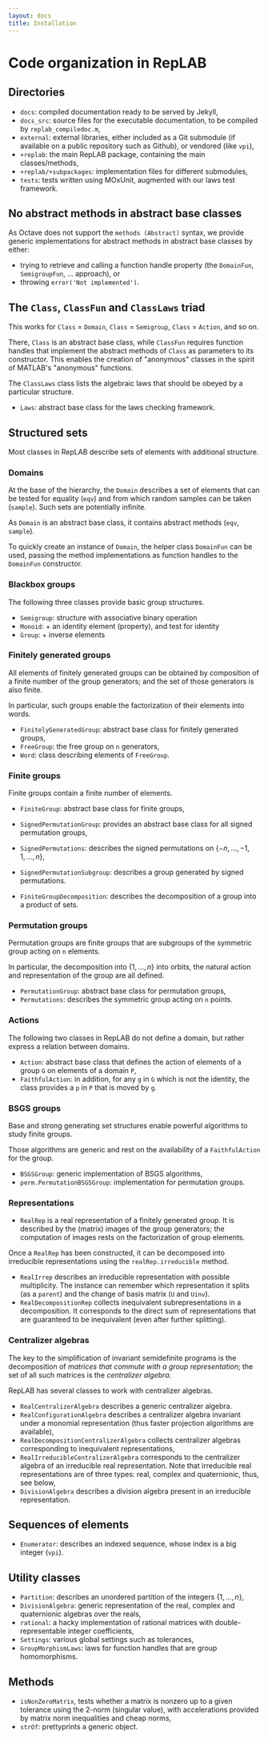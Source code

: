 ```yaml
---
layout: docs
title: Installation
---
```


# Code organization in RepLAB

## Directories

- `docs`: compiled documentation ready to be served by Jekyll,
- `docs_src`: source files for the executable documentation, to be compiled by `replab_compiledoc.m`,
- `external`: external libraries, either included as a Git submodule (if available on a public repository such as Github), or vendored (like `vpi`),
- `+replab`: the main RepLAB package, containing the main classes/methods,
- `+replab/+subpackages`: implementation files for different submodules,
- `tests`: tests written using MOxUnit, augmented with our laws test framework.

## No abstract methods in abstract base classes

As Octave does not support the `methods (Abstract)` syntax, we provide generic implementations for abstract methods in abstract base classes by either:

- trying to retrieve and calling a function handle property (the `DomainFun`, `SemigroupFun`, ... approach), or
- throwing `error('Not implemented')`.

## The `Class`, `ClassFun` and `ClassLaws` triad

This works for `Class` = `Domain`, `Class` = `Semigroup`, `Class` = `Action`, and so on.

There, `Class` is an abstract base class, while `ClassFun` requires function handles that implement the abstract methods of `Class` as parameters to its constructor. This enables the creation of "anonymous" classes in the spirit of MATLAB's "anonymous" functions.

The `ClassLaws` class lists the algebraic laws that should be obeyed by a particular structure.

- `Laws`: abstract base class for the laws checking framework.

## Structured sets

Most classes in RepLAB describe sets of elements with additional structure.

### Domains

At the base of the hierarchy, the `Domain` describes a set of elements that can be tested for equality (`eqv`) and from which random samples can be taken (`sample`). Such sets are potentially infinite.

As `Domain` is an abstract base class, it contains abstract methods (`eqv`, `sample`).

To quickly create an instance of `Domain`, the helper class `DomainFun` can be used, passing the method implementations as function handles to the `DomainFun` constructor.

### Blackbox groups

The following three classes provide basic group structures.

- `Semigroup`: structure with associative binary operation
- `Monoid`: + an identity element (property), and test for identity
- `Group`: + inverse elements

### Finitely generated groups

All elements of finitely generated groups can be obtained by composition of a finite number of the group generators; and the set of those generators is also finite.

In particular, such groups enable the factorization of their elements into words.

- `FinitelyGeneratedGroup`: abstract base class for finitely generated groups,
- `FreeGroup`: the free group on `n` generators,
- `Word`: class describing elements of `FreeGroup`.

### Finite groups

Finite groups contain a finite number of elements.

- `FiniteGroup`: abstract base class for finite groups,
- `SignedPermutationGroup`: provides an abstract base class for all signed permutation groups,
- `SignedPermutations`: describes the signed permutations on $\{-n,...,-1, 1,...,n\}$,
- `SignedPermutationSubgroup`: describes a group generated by signed permutations.

- `FiniteGroupDecomposition`: describes the decomposition of a group into a product of sets.

### Permutation groups

Permutation groups are finite groups that are subgroups of the symmetric group acting on `n` elements.

In particular, the decomposition into $\{1,...,n\}$ into orbits, the natural action and representation of the group are all defined.

- `PermutationGroup`: abstract base class for permutation groups,
- `Permutations`: describes the symmetric group acting on `n` points.

### Actions

The following two classes in RepLAB do not define a domain, but rather express a relation between domains.

- `Action`: abstract base class that defines the action of elements of a group `G` on elements of a domain `P`,
- `FaithfulAction`: in addition, for any `g` in `G` which is not the identity, the class provides a `p` in `P` that is moved by `g`.

### BSGS groups

Base and strong generating set structures enable powerful algorithms to study finite groups.

Those algorithms are generic and rest on the availability of a `FaithfulAction` for the group.

- `BSGSGroup`: generic implementation of BSGS algorithms,
- `perm.PermutationBSGSGroup`: implementation for permutation groups.

### Representations

- `RealRep` is a real representation of a finitely generated group. It is described by the (matrix) images of the group generators; the computation of images rests on the factorization of group elements.

Once a `RealRep` has been constructed, it can be decomposed into irreducible representations using the `realRep.irreducible` method.

- `RealIrrep` describes an irreducible representation with possible multiplicity. The instance can remember which representation it splits (as a `parent`) and the change of basis matrix (`U` and `Uinv`).
- `RealDecompositionRep` collects inequivalent subrepresentations in a decomposition. It corresponds to the direct sum of representations that are guaranteed to be inequivalent (even after further splitting).

### Centralizer algebras

The key to the simplification of invariant semidefinite programs is the decomposition of *matrices that commute with a group representation*; the set of all such matrices is the *centralizer algebra*.

RepLAB has several classes to work with centralizer algebras.

- `RealCentralizerAlgebra` describes a generic centralizer algebra.
- `RealConfigurationAlgebra` describes a centralizer algebra invariant under a monomial representation (thus faster projection algorithms are available),
- `RealDecompositionCentralizerAlgebra` collects centralizer algebras corresponding to inequivalent representations,
- `RealIrreducibleCentralizerAlgebra` corresponds to the centralizer algebra of an irreducible real representation. Note that irreducible real representations are of three types: real, complex and quaternionic, thus, see below,
- `DivisionAlgebra` describes a division algebra present in an irreducible representation.

## Sequences of elements

- `Enumerator`: describes an indexed sequence, whose index is a big integer (`vpi`).

## Utility classes

- `Partition`: describes an unordered partition of the integers $\{1,...,n\}$,
- `DivisionAlgebra`: generic representation of the real, complex and quaternionic algebras over the reals,
- `rational`: a hacky implementation of rational matrices with double-representable integer coefficients,
- `Settings`: various global settings such as tolerances,
- `GroupMorphismLaws`: laws for function handles that are group homomorphisms.

## Methods

- `isNonZeroMatrix`, tests whether a matrix is nonzero up to a given tolerance using the 2-norm (singular value), with accelerations provided by matrix norm inequalities and cheap norms,
- `strOf`: prettyprints a generic object.
